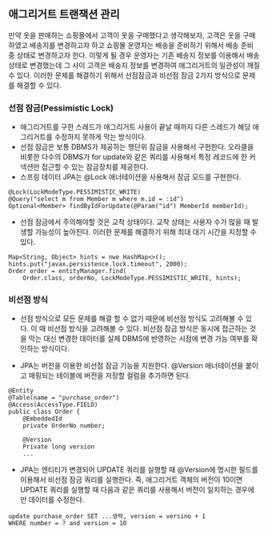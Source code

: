 ## 애그리거트 트랜잭션 관리
만약 옷을 판매하는 쇼핑몰에서 고객이 옷을 구매했다고 생각해보자, 고객은 옷을 구매하였고 배송지를 변경하고자 하고 쇼핑몰 운영자는 배송을 준비하기 위해서 배송 준비 중 상태로 변경하고자 한다. 이렇게 될 경우 운영자는 기존 배송지 정보를 이용해서 배송 상태로 변경했는데 그 사이 고객은 배송지 정보를 변경하여 애그리거트의 일관성이 깨질 수 있다. 이러한 문제를 해결하기 위해서 선점잠금과 비선점 잠금 2가지 방식으로 문제를 해결할 수 있다.

### 선점 잠금(Pessimistic Lock)
* 애그리거트를 구한 스레드가 애그리거트 사용이 끝날 때까지 다른 스레드가 해당 애그리거트를 수정하지 못하게 막는 방식이다.
* 선점 잠금은 보통 DBMS가 제공하는 행단위 잠금을 사용해서 구현한다. 오라클을 비롯한 다수의 DBMS가 for update와 같은 쿼리를 사용해서 특정 레코드에 한 커넥션만 접근할 수 있는 잠금장치를 제공한다.
* 스프링 데이터 JPA는 @Lock 애너테이션을 사용해서 잠금 모드를 구현한다.
```
@Lock(LockModeType.PESSIMISTIC_WRITE)
@Query("select m from Member m where m.id = :id")
Optional<Member> findByIdForUpdate(@Param("id") MemberId memberId);
```
* 선점 잠금에서 주의해야할 것은 교착 상태이다. 교착 상태는 사용자 수가 많을 때 발생할 가능성이 높아진다. 이러한 문제를 해결하기 위해 최대 대기 시간을 지정할 수 있다.
```
Map<String, Object> hints = nwe HashMap<>();
hints.put("javax.persistence.lock.timeout", 2000);
Order order = entityManager.find(
	Order.class, orderNo, LockModeType.PESSIMISTIC_WRITE, hints);
```

### 비선점 방식

* 선점 방식으로 모든 문제를 해결 할 수 없기 때문에 비선점 방식도 고려해볼 수 있다. 이 때 비선점 방식을 고려해볼 수 있다. 비선점 잠금 방식은 동시에 접근하는 것을 막는 대신 변경한 데이터를 실제 DBMS에 반영하는 시점에 변경 가능 여부를 확인하는 방식이다.

* JPA는 버전을 이용한 비선점 잠금 기능을 지원한다. @Version 애너테이션을 붙이고 매핑되는 테이블에 버전을 저장할 컬럼을 추가하면 된다.
```
@Entity
@Table(name = "purchase_order")
@Access(AccessType.FIELD)
public class Order {
	@EmbeddedId
    private OrderNo number;
    
    @Version
    Private long version
    ...
```
* JPA는 엔티티가 변경되어 UPDATE 쿼리를 실행할 때 @Version에 명시한 필드를 이용해서 비선점 잠금 쿼리를 실행한다. 즉, 애그리거트 객체의 버전이 10이면 UPDATE 쿼리를 실행할 때 다음과 같은 쿼리를 사용해서 버전이 일치하는 경우에만 데이터를 수정한다.
```
update purchase_order SET ...생략, version = versino + 1
WHERE number = ? and version = 10
```
